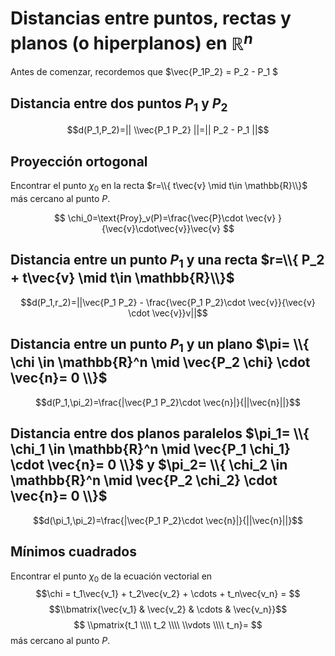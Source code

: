 # Distancias entre puntos, rectas y planos (o hiperplanos) en $\mathbb{R}^n$ 

Antes de comenzar, recordemos que $\vec{P_1P_2} = P_2 - P_1 $
 

## Distancia entre dos puntos $P_1$ y $P_2$

$$d(P_1,P_2)=|| \\vec{P_1 P_2} ||=|| P_2 - P_1 ||$$

## Proyección ortogonal
Encontrar el punto  $\chi_0$ en la recta $r=\\{ t\vec{v} \mid t\in \mathbb{R}\\}$ más cercano al punto $P$.


$$ \chi_0=\text{Proy}_v(P)=\frac{\vec{P}\cdot \vec{v} }{\vec{v}\cdot\vec{v}}\vec{v} $$

## Distancia entre un punto $P_1$ y una recta $r=\\{ P_2 + t\vec{v} \mid t\in \mathbb{R}\\}$ 

$$d(P_1,r_2)=||\vec{P_1 P_2} - \frac{\vec{P_1 P_2}\cdot \vec{v}}{\vec{v} \cdot \vec{v}}v||$$ 

## Distancia entre un punto $P_1$ y un plano $\pi= \\{ \chi \in \mathbb{R}^n \mid \vec{P_2 \chi} \cdot \vec{n}= 0 \\}$ 

$$d(P_1,\pi_2)=\frac{|\vec{P_1 P_2}\cdot \vec{n}|}{||\vec{n}||}$$

## Distancia entre dos planos paralelos $\pi_1= \\{ \chi_1 \in \mathbb{R}^n \mid \vec{P_1 \chi_1} \cdot \vec{n}= 0 \\}$ y $\pi_2= \\{ \chi_2 \in \mathbb{R}^n \mid \vec{P_2 \chi_2} \cdot \vec{n}= 0 \\}$ 

$$d(\pi_1,\pi_2)=\frac{|\vec{P_1 P_2}\cdot \vec{n}|}{||\vec{n}||}$$

## Mínimos cuadrados
Encontrar el punto $\chi_0$ de la ecuación vectorial en $$\chi = t_1\vec{v_1} + t_2\vec{v_2} + \cdots + t_n\vec{v_n} = $$ $$\\bmatrix{\vec{v_1} & \vec{v_2} & \cdots & \vec{v_n}}$$ $$  \\pmatrix{t_1 \\\\ t_2 \\\\ \\vdots \\\\ t_n}=  $$  más cercano al punto $P$.









